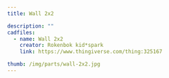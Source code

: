```yaml
---
title: Wall 2x2

description: ""
cadfiles:
  - name: Wall 2x2
    creator: Rokenbok kid*spark
    link: https://www.thingiverse.com/thing:325167

thumb: /img/parts/wall-2x2.jpg
---
```

